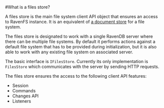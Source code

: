 ﻿#What is a files store?

A files store is the main file system client API object that ensures an access to RavenFS instance. It is an equivalent of [a document store](../../client-api/what-is-a-document-store) for a file system.

The files store is designated to work with a single RavenDB server where there can be multiple file systems. By default it performs actions against a default
file system that has to be provided during initialization, but it is also able to work with any existing file system on associated server.

The basic interface is `IFilesStore`. Currently its only implementation is `FilesStore` which communicates with the server by sending HTTP requests.

The files store ensures the access to the following client API features:

* Session
* Commands
* Changes API
* Listeners